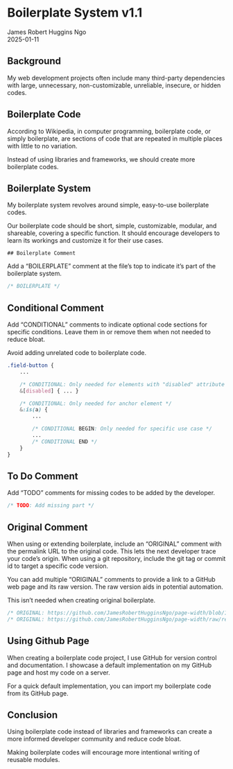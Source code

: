 # Boilerplate System v1.1

James Robert Huggins Ngo\
2025-01-11

## Background

My web development projects often include many third-party dependencies with large, unnecessary, non-customizable, unreliable, insecure, or hidden codes.

## Boilerplate Code

According to Wikipedia, in computer programming, boilerplate code, or simply boilerplate, are sections of code that are repeated in multiple places with little to no variation.

Instead of using libraries and frameworks, we should create more boilerplate codes.

## Boilerplate System

My boilerplate system revolves around simple, easy-to-use boilerplate codes.

Our boilerplate code should be short, simple, customizable, modular, and shareable, covering a specific function. It should encourage developers to learn its workings and customize it for their use cases.

	## Boilerplate Comment

Add a “BOILERPLATE” comment at the file’s top to indicate it’s part of the boilerplate system.

``` CSS
/* BOILERPLATE */
```

## Conditional Comment

Add “CONDITIONAL” comments to indicate optional code sections for specific conditions. Leave them in or remove them when not needed to reduce bloat.

Avoid adding unrelated code to boilerplate code.

``` CSS
.field-button {
	...

	/* CONDITIONAL: Only needed for elements with "disabled" attribute */
	&[disabled] { ... }

	/* CONDITIONAL: Only needed for anchor element */
	&:is(a) {
		...

		/* CONDITIONAL BEGIN: Only needed for specific use case */
		...
		/* CONDITIONAL END */
	}
}
```


## To Do Comment

Add “TODO” comments for missing codes to be added by the developer.

``` CSS
/* TODO: Add missing part */
```

## Original Comment

When using or extending boilerplate, include an “ORIGINAL” comment with the permalink URL to the original code. This lets the next developer trace your code’s origin. When using a git repository, include the git tag or commit id to target a specific code version.

You can add multiple “ORIGINAL” comments to provide a link to a GitHub web page and its raw version. The raw version aids in potential automation.

This isn’t needed when creating original boilerplate.

``` CSS
/* ORIGINAL: https://github.com/JamesRobertHugginsNgo/page-width/blob/1.0.4/src/style.css */
/* ORIGINAL: https://github.com/JamesRobertHugginsNgo/page-width/raw/refs/tags/1.0.4/src/style.css */
```

## Using Github Page

When creating a boilerplate code project, I use GitHub for version control and documentation. I showcase a default implementation on my GitHub page and host my code on a server.

For a quick default implementation, you can import my boilerplate code from its GitHub page.

## Conclusion

Using boilerplate code instead of libraries and frameworks can create a more informed developer community and reduce code bloat.

Making boilerplate codes will encourage more intentional writing of reusable modules.

